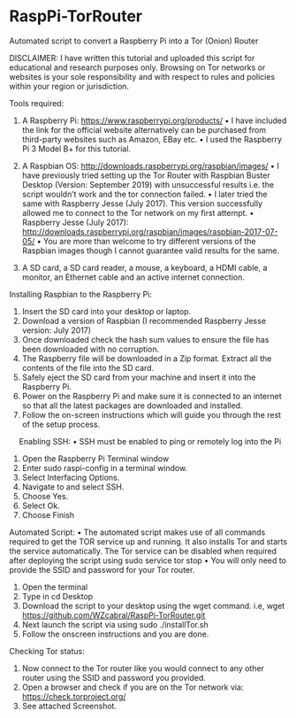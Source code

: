 # RaspPi-TorRouter
Automated script to convert a Raspberry Pi into a Tor (Onion) Router

DISCLAIMER: I have written this tutorial and uploaded this script for educational and research purposes only. Browsing on Tor networks or websites is your sole responsibility and with respect to rules and policies within your region or jurisdiction. 

Tools required: 
1.	A Raspberry Pi: https://www.raspberrypi.org/products/ 
•	I have included the link for the official website alternatively can be purchased from third-party websites such as Amazon, EBay etc. 
•	I used the Raspberry Pi 3 Model B+ for this tutorial. 

2.	A Raspbian OS: http://downloads.raspberrypi.org/raspbian/images/
•	I have previously tried setting up the Tor Router with Raspbian Buster Desktop (Version: September 2019) with unsuccessful results i.e. the script wouldn’t work and the tor connection failed. 
•	I later tried the same with Raspberry Jesse (July 2017). This version successfully allowed me to connect to the Tor network on my first attempt. 
•	Raspberry Jesse (July 2017): http://downloads.raspberrypi.org/raspbian/images/raspbian-2017-07-05/
•	You are more than welcome to try different versions of the Raspbian images though I cannot guarantee valid results for the same. 

3.	A SD card, a SD card reader, a mouse, a keyboard, a HDMI cable, a monitor, an Ethernet cable and an active internet connection. 

Installing Raspbian to the Raspberry Pi: 
1.	Insert the SD card into your desktop or laptop. 
2.	Download a version of Raspbian (I recommended Raspberry Jesse version: July 2017)
3.	Once downloaded check the hash sum values to ensure the file has been downloaded with no corruption. 
4.	The Raspberry file will be downloaded in a Zip format. Extract all the contents of the file into the SD card. 
5.	Safely eject the SD card from your machine and insert it into the Raspberry Pi.
6.	Power on the Raspberry Pi and make sure it is connected to an internet so that all the latest packages are downloaded and installed. 
7.	Follow the on-screen instructions which will guide you through the rest of the setup process. 

 
Enabling SSH: 
•	SSH must be enabled to ping or remotely log into the Pi

1.	Open the Raspberry Pi Terminal window
2.	Enter sudo raspi-config in a terminal window.
3.	Select Interfacing Options.
4.	Navigate to and select SSH.
5.	Choose Yes.
6.	Select Ok.
7.	Choose Finish

Automated Script: 
•	The automated script makes use of all commands required to get the TOR service up and running. It also installs Tor and starts the service automatically. The Tor service can be disabled when required after deploying the script using sudo service tor stop 
•	You will only need to provide the SSID and password for your Tor router. 

1.	Open the terminal 
2.	Type in cd Desktop
3.	Download the script to your desktop using the wget command. i.e, wget https://github.com/WZcabral/RaspPi-TorRouter.git
4.	Next launch the script via using sudo ./installTor.sh
5.	Follow the onscreen instructions and you are done.

Checking Tor status: 
1.	Now connect to the Tor router like you would connect to any other router using the SSID and password you provided.
2.	Open a browser and check if you are on the Tor network via: https://check.torproject.org/
3.	See attached Screenshot. 
